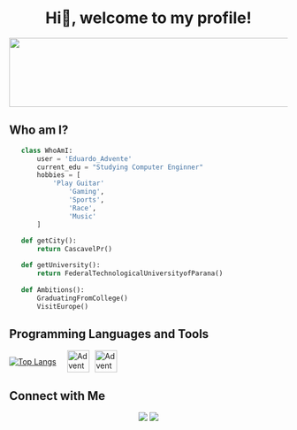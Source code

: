 <h1 align="center">Hi👋, welcome to my profile!</h1>

<div align="center">
<img src="https://github.com/user-attachments/assets/ff398501-51df-48c8-a804-18877509cc56" height="125" width="600">
</div>

<div>
<h2> Who am I?</h2>
</div>

 ```python
	class WhoAmI:
		user = 'Eduardo_Advente'
		current_edu = "Studying Computer Enginner"
		hobbies = [
			'Play Guitar'
	        	'Gaming',
	        	'Sports',
	        	'Race',
	        	'Music'
		]
	
	def getCity():
		return CascavelPr()

	def getUniversity():
		return FederalTechnologicalUniversityofParana()
	
	def Ambitions():
		GraduatingFromCollege()
		VisitEurope()
 ```

## Programming Languages and Tools
<div style="display: flex; align-items: center; gap: 20px;">
  <!-- Estatísticas do GitHub -->
  <a href="https://github.com/anuraghazra/github-readme-stats">
    <img src="https://github-readme-stats.vercel.app/api/top-langs/?username=adventeeh&layout=compact&text_color=daf7dc&bg_color=151515" alt="Top Langs">
  </a>
  <!-- Ícones das Linguagens -->
  <div style="display: flex; gap: 10px;">
    <img alt="Advente-C99" height="40" width="40" src="https://cdn.jsdelivr.net/gh/devicons/devicon@latest/icons/c/c-original.svg">
    <img alt="Advente-Python" height="40" width="40" src="https://cdn.jsdelivr.net/gh/devicons/devicon@latest/icons/python/python-original.svg">
  </div>
</div>

## Connect with Me
<div align="center"> 
  <a href="https://instagram.com/_adventee" target="_blank"><img src="https://img.shields.io/badge/-Instagram-%23E4405F?style=for-the-badge&logo=instagram&logoColor=white" target="_blank"></a> 
  <a href = "mailto:adventeeh.e@gmail.com"><img src="https://img.shields.io/badge/-Gmail-%23333?style=for-the-badge&logo=gmail&logoColor=white" target="_blank"></a>
  <!--<a href="https://www.linkedin.com/in/rafaella-ballerini-45875016a" target="_blank"><img src="https://img.shields.io/badge/-LinkedIn-%230077B5?style=for-the-badge&logo=linkedin&logoColor=white" target="_blank"></a> -->
  
</div>

